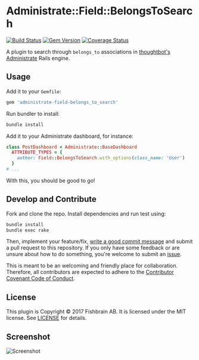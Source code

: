 # Administrate::Field::BelongsToSearch

[![Build Status](https://travis-ci.org/fishbrain/administrate-field-belongs_to_search.svg?branch=master)](https://travis-ci.org/fishbrain/administrate-field-belongs_to_search)
[![Gem Version](https://badge.fury.io/rb/administrate-field-belongs_to_search.svg)](https://badge.fury.io/rb/administrate-field-belongs_to_search)
[![Coverage Status](https://coveralls.io/repos/github/fishbrain/administrate-field-belongs_to_search/badge.svg?branch=master)](https://coveralls.io/github/fishbrain/administrate-field-belongs_to_search?branch=master)

A plugin to search through `belongs_to` associations in [thoughtbot's Administrate](https://github.com/thoughtbot/administrate) Rails engine.

## Usage

Add it to your `Gemfile`:

```ruby
gem 'administrate-field-belongs_to_search'
```

Run bundler to install:

```sh
bundle install
```

Add it to your Administrate dashboard, for instance:

```ruby
class PostDashboard < Administrate::BaseDashboard
  ATTRIBUTE_TYPES = {
    author: Field::BelongsToSearch.with_options(class_name: 'User')
  }
# ...
```

With this, you should be good to go!

## Develop and Contribute

Fork and clone the repo. Install dependencies and run test using:

```sh
bundle install
bundle exec rake
```

Then, implement your feature/fix, [write a good commit message](http://tbaggery.com/2008/04/19/a-note-about-git-commit-messages.html)
and submit a pull request to this repository. If you only have some feedback or are unsure about how to do something, you're welcome to
submit an [issue](https://github.com/fishbrain/administrate-field-belongs_to_search/issues/new).

This is meant to be an welcoming and friendly place for collaboration. Therefore, all contributors are expected to adhere to the [Contributor Covenant Code of Conduct](CODE_OF_CONDUCT.md).

## License

This plugin is Copyright © 2017 Fishbrain AB. It is licensed under the MIT license. See [LICENSE](LICENSE) for details.

## Screenshot

![Screenshot](http://i.imgur.com/4GlEJ6O.png)

